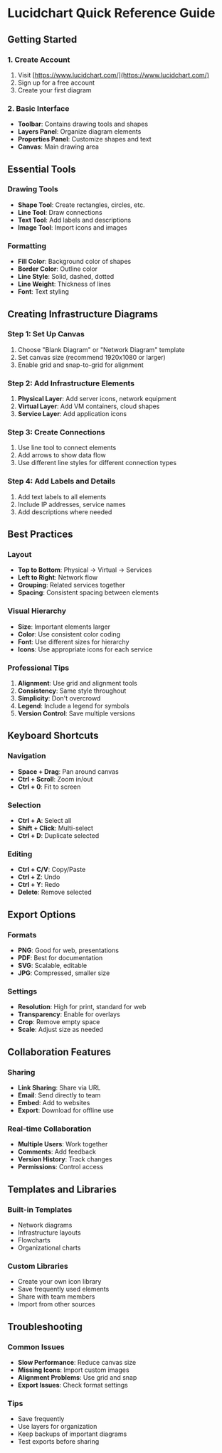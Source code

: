 # Lucidchart Quick Reference Guide

## Getting Started

### 1. Create Account
1. Visit [https://www.lucidchart.com/](https://www.lucidchart.com/)
2. Sign up for a free account
3. Create your first diagram

### 2. Basic Interface
- **Toolbar**: Contains drawing tools and shapes
- **Layers Panel**: Organize diagram elements
- **Properties Panel**: Customize shapes and text
- **Canvas**: Main drawing area

## Essential Tools

### Drawing Tools
- **Shape Tool**: Create rectangles, circles, etc.
- **Line Tool**: Draw connections
- **Text Tool**: Add labels and descriptions
- **Image Tool**: Import icons and images

### Formatting
- **Fill Color**: Background color of shapes
- **Border Color**: Outline color
- **Line Style**: Solid, dashed, dotted
- **Line Weight**: Thickness of lines
- **Font**: Text styling

## Creating Infrastructure Diagrams

### Step 1: Set Up Canvas
1. Choose "Blank Diagram" or "Network Diagram" template
2. Set canvas size (recommend 1920x1080 or larger)
3. Enable grid and snap-to-grid for alignment

### Step 2: Add Infrastructure Elements
1. **Physical Layer**: Add server icons, network equipment
2. **Virtual Layer**: Add VM containers, cloud shapes
3. **Service Layer**: Add application icons

### Step 3: Create Connections
1. Use line tool to connect elements
2. Add arrows to show data flow
3. Use different line styles for different connection types

### Step 4: Add Labels and Details
1. Add text labels to all elements
2. Include IP addresses, service names
3. Add descriptions where needed

## Best Practices

### Layout
- **Top to Bottom**: Physical → Virtual → Services
- **Left to Right**: Network flow
- **Grouping**: Related services together
- **Spacing**: Consistent spacing between elements

### Visual Hierarchy
- **Size**: Important elements larger
- **Color**: Use consistent color coding
- **Font**: Use different sizes for hierarchy
- **Icons**: Use appropriate icons for each service

### Professional Tips
1. **Alignment**: Use grid and alignment tools
2. **Consistency**: Same style throughout
3. **Simplicity**: Don't overcrowd
4. **Legend**: Include a legend for symbols
5. **Version Control**: Save multiple versions

## Keyboard Shortcuts

### Navigation
- **Space + Drag**: Pan around canvas
- **Ctrl + Scroll**: Zoom in/out
- **Ctrl + 0**: Fit to screen

### Selection
- **Ctrl + A**: Select all
- **Shift + Click**: Multi-select
- **Ctrl + D**: Duplicate selected

### Editing
- **Ctrl + C/V**: Copy/Paste
- **Ctrl + Z**: Undo
- **Ctrl + Y**: Redo
- **Delete**: Remove selected

## Export Options

### Formats
- **PNG**: Good for web, presentations
- **PDF**: Best for documentation
- **SVG**: Scalable, editable
- **JPG**: Compressed, smaller size

### Settings
- **Resolution**: High for print, standard for web
- **Transparency**: Enable for overlays
- **Crop**: Remove empty space
- **Scale**: Adjust size as needed

## Collaboration Features

### Sharing
- **Link Sharing**: Share via URL
- **Email**: Send directly to team
- **Embed**: Add to websites
- **Export**: Download for offline use

### Real-time Collaboration
- **Multiple Users**: Work together
- **Comments**: Add feedback
- **Version History**: Track changes
- **Permissions**: Control access

## Templates and Libraries

### Built-in Templates
- Network diagrams
- Infrastructure layouts
- Flowcharts
- Organizational charts

### Custom Libraries
- Create your own icon library
- Save frequently used elements
- Share with team members
- Import from other sources

## Troubleshooting

### Common Issues
- **Slow Performance**: Reduce canvas size
- **Missing Icons**: Import custom images
- **Alignment Problems**: Use grid and snap
- **Export Issues**: Check format settings

### Tips
- Save frequently
- Use layers for organization
- Keep backups of important diagrams
- Test exports before sharing 